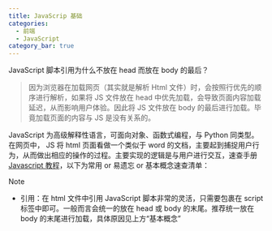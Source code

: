 ```yaml
---
title: JavaScrip 基础
categories: 
  - 前端
  - JavaScript
category_bar: true
---
```


JavaScript 脚本引用为什么不放在 head 而放在 body 的最后？

> 因为浏览器在加载网页（其实就是解析 Html 文件）时，会按照行优先的顺序进行解析，如果将 JS 文件放在 head 中优先加载，会导致页面内容加载延迟，从而影响用户体验。因此将 JS 文件放在 body 的最后进行加载。毕竟加载页面的内容与 JS 是没有关系的。

JavaScript 为高级解释性语言，可面向对象、函数式编程，与 Python 同类型。在网页中， JS 将 html 页面看做一个类似于 word 的文档，主要起到捕捉用户行为，从而做出相应的操作的过程。主要实现的逻辑是与用户进行交互，速查手册 [Javascript 教程](https://www.runoob.com/js/js-tutorial.html)，以下为常用 or 易遗忘 or 基本概念速查清单：

> [!note]
>
> - 引用：在 html 文件中引用 JavaScript 脚本非常的灵活，只需要包裹在 script 标签中即可。一般而言会统一的放在 head 或 body 的末尾。推荐统一放在 body 的末尾进行加载，具体原因见上方“基本概念”